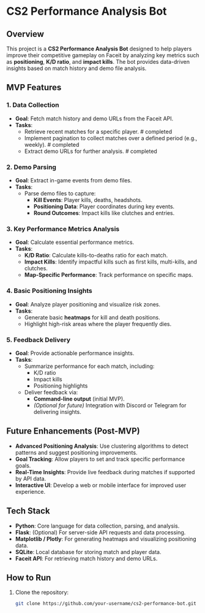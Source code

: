# CS2 Performance Analysis Bot

## Overview
This project is a **CS2 Performance Analysis Bot** designed to help players improve their competitive gameplay on Faceit by analyzing key metrics such as **positioning**, **K/D ratio**, and **impact kills**. The bot provides data-driven insights based on match history and demo file analysis.

## MVP Features

### 1. Data Collection
- **Goal**: Fetch match history and demo URLs from the Faceit API.
- **Tasks**:
  - Retrieve recent matches for a specific player. # completed 
  - Implement pagination to collect matches over a defined period (e.g., weekly). # completed 
  - Extract demo URLs for further analysis. # completed 

### 2. Demo Parsing
- **Goal**: Extract in-game events from demo files.
- **Tasks**:
  - Parse demo files to capture:
    - **Kill Events**: Player kills, deaths, headshots.
    - **Positioning Data**: Player coordinates during key events.
    - **Round Outcomes**: Impact kills like clutches and entries.

### 3. Key Performance Metrics Analysis
- **Goal**: Calculate essential performance metrics.
- **Tasks**:
  - **K/D Ratio**: Calculate kills-to-deaths ratio for each match.
  - **Impact Kills**: Identify impactful kills such as first kills, multi-kills, and clutches.
  - **Map-Specific Performance**: Track performance on specific maps.

### 4. Basic Positioning Insights
- **Goal**: Analyze player positioning and visualize risk zones.
- **Tasks**:
  - Generate basic **heatmaps** for kill and death positions.
  - Highlight high-risk areas where the player frequently dies.

### 5. Feedback Delivery
- **Goal**: Provide actionable performance insights.
- **Tasks**:
  - Summarize performance for each match, including:
    - K/D ratio
    - Impact kills
    - Positioning highlights
  - Deliver feedback via:
    - **Command-line output** (initial MVP).
    - *(Optional for future)* Integration with Discord or Telegram for delivering insights.

## Future Enhancements (Post-MVP)
- **Advanced Positioning Analysis**: Use clustering algorithms to detect patterns and suggest positioning improvements.
- **Goal Tracking**: Allow players to set and track specific performance goals.
- **Real-Time Insights**: Provide live feedback during matches if supported by API data.
- **Interactive UI**: Develop a web or mobile interface for improved user experience.

## Tech Stack
- **Python**: Core language for data collection, parsing, and analysis.
- **Flask**: (Optional) For server-side API requests and data processing.
- **Matplotlib / Plotly**: For generating heatmaps and visualizing positioning data.
- **SQLite**: Local database for storing match and player data.
- **Faceit API**: For retrieving match history and demo URLs.

## How to Run
1. Clone the repository:
   ```bash
   git clone https://github.com/your-username/cs2-performance-bot.git


  
